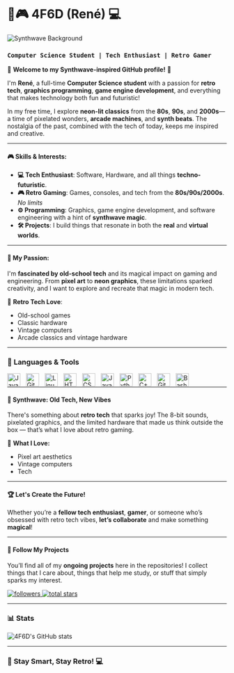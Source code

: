 # 🌸🎮 4F6D (René) 💻

![Synthwave Background](https://media.giphy.com/media/Y2x5uHWxRIE6j9eXg1/giphy.gif)

### **`Computer Science Student | Tech Enthusiast | Retro Gamer`**

👾 **Welcome to my Synthwave-inspired GitHub profile!** 👾

I'm **René**, a full-time **Computer Science student** with a passion for **retro tech**, **graphics programming**, **game engine development**, and everything that makes technology both fun and futuristic! 

In my free time, I explore **neon-lit classics** from the **80s**, **90s**, and **2000s**—a time of pixelated wonders, **arcade machines**, and **synth beats**. The nostalgia of the past, combined with the tech of today, keeps me inspired and creative.

---

#### 🎮 **Skills & Interests:**

- **💻 Tech Enthusiast**: Software, Hardware, and all things **techno-futuristic**.
- **🎮 Retro Gaming**: Games, consoles, and tech from the **80s/90s/2000s**. *No limits*
- **⚙️ Programming**: Graphics, game engine development, and software engineering with a hint of **synthwave magic**.
- **🛠️ Projects**: I build things that resonate in both the **real** and **virtual worlds**.

---

#### 💬 **My Passion:**

I'm **fascinated by old-school tech** and its magical impact on gaming and engineering. From **pixel art** to **neon graphics**, these limitations sparked creativity, and I want to explore and recreate that magic in modern tech.

💖 **Retro Tech Love**:
- Old-school games
- Classic hardware
- Vintage computers
- Arcade classics and vintage hardware

---

### 🧰 **Languages & Tools**

<img align="left" alt="Java" width="30px" style="padding-right:10px;" src="https://cdn.jsdelivr.net/gh/devicons/devicon/icons/java/java-original.svg"/>
<img align="left" alt="Git" width="30px" style="padding-right:10px;" src="https://cdn.jsdelivr.net/gh/devicons/devicon/icons/git/git-original.svg" />
<img align="left" alt="Linux" width="30px" style="padding-right:10px;" src="https://cdn.jsdelivr.net/gh/devicons/devicon/icons/linux/linux-original.svg" />
<img align="left" alt="HTML" width="30px" style="padding-right:10px;" src="https://cdn.jsdelivr.net/gh/devicons/devicon/icons/html5/html5-plain.svg" />
<img align="left" alt="CSS" width="30px" style="padding-right:10px;" src="https://cdn.jsdelivr.net/gh/devicons/devicon/icons/css3/css3-plain.svg" />
<img align="left" alt="JavaScript" width="30px" style="padding-right:10px;" src="https://cdn.jsdelivr.net/gh/devicons/devicon/icons/javascript/javascript-plain.svg" />
<img align="left" alt="Python" width="30px" style="padding-right:10px;" src="https://cdn.jsdelivr.net/gh/devicons/devicon/icons/python/python-plain.svg" />
<img align="left" alt="C++" width="30px" style="padding-right:10px;" src="https://cdn.jsdelivr.net/gh/devicons/devicon/icons/cplusplus/cplusplus-line.svg" />
<img align="left" alt="GitHub" width="30px" style="padding-right:10px;" src="https://cdn.jsdelivr.net/gh/devicons/devicon/icons/github/github-original.svg" />
<img align="left" alt="Bash" width="30px" style="padding-right:10px;" src="https://cdn.jsdelivr.net/gh/devicons/devicon/icons/bash/bash-original.svg" />
<br />

---

#### 🌆 **Synthwave: Old Tech, New Vibes**

There's something about **retro tech** that sparks joy! The 8-bit sounds, pixelated graphics, and the limited hardware that made us think outside the box — that’s what I love about retro gaming.

🌟 **What I Love:**
- Pixel art aesthetics
- Vintage computers
- Tech

---

#### 🏆 **Let's Create the Future!**

Whether you’re a **fellow tech enthusiast**, **gamer**, or someone who’s obsessed with retro tech vibes, **let’s collaborate** and make something **magical**! 

---

#### 📢 **Follow My Projects**

You’ll find all of my **ongoing projects** here in the repositories! I collect things that I care about, things that help me study, or stuff that simply sparks my interest.

<p align="left">
   <a href="https://github.com/4F6D?tab=followers">
      <img alt="followers" title="Follow me on Github" src="https://custom-icon-badges.demolab.com/github/followers/4F6D?color=ff4dff&labelColor=4b0082&style=for-the-badge&logo=person-add&label=Follow&logoColor=white"/>
   </a>
   <a href="https://github.com/4F6D?tab=repositories&sort=stargazers">
      <img alt="total stars" title="Total stars on GitHub" src="https://custom-icon-badges.demolab.com/github/stars/4F6D?color=ff4dff&style=for-the-badge&labelColor=4b0082&logo=star"/>
   </a>
</p>

---

### 📊 Stats

![4F6D's GitHub stats](https://github-readme-stats.vercel.app/api?username=4F6D&show_icons=true&theme=radical)

---

### 🌸 **Stay Smart, Stay Retro!** 💻

